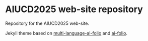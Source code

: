 # AIUCD2025 web-site repository

Repository for the AIUCD2025 web-site.

Jekyll theme based on [multi-language-al-folio](https://github.com/george-gca/multi-language-al-folio) and [ai-folio](https://github.com/alshedivat/al-folio).